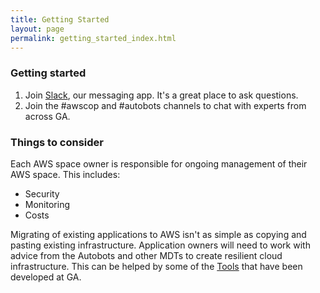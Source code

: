 ```yaml
---
title: Getting Started
layout: page
permalink: getting_started_index.html
---
```


### Getting started

1. Join [Slack](https://geoscience-australia.slack.com/signup), our messaging app. It's a great place to ask questions.
2. Join the #awscop and #autobots channels to chat with experts from across GA.

### Things to consider

Each AWS space owner is responsible for ongoing management of their AWS space. This includes:

 * Security
 * Monitoring
 * Costs

Migrating of existing applications to AWS isn't as simple as copying and pasting existing infrastructure. Application owners will need to work with advice from the Autobots and other MDTs to create resilient cloud infrastructure. This can be helped by some of the [Tools](tools_index.md) that have been developed at GA.


